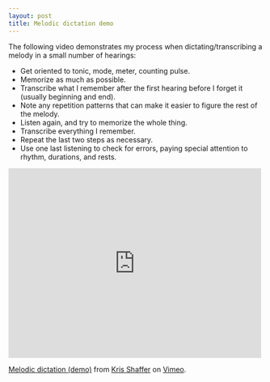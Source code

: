 ```yaml
---
layout: post
title: Melodic dictation demo
---
```


The following video demonstrates my process when dictating/transcribing a melody in a small number of hearings:

- Get oriented to tonic, mode, meter, counting pulse.
- Memorize as much as possible.
- Transcribe what I remember after the first hearing before I forget it (usually beginning and end).
- Note any repetition patterns that can make it easier to figure the rest of the melody.
- Listen again, and try to memorize the whole thing.
- Transcribe everything I remember.
- Repeat the last two steps as necessary.
- Use one last listening to check for errors, paying special attention to rhythm, durations, and rests.

<iframe src="http://player.vimeo.com/video/61037478" width="500" height="375" frameborder="0" webkitAllowFullScreen mozallowfullscreen allowFullScreen></iframe>

<p><a href="http://vimeo.com/61037478">Melodic dictation (demo)</a> from <a href="http://vimeo.com/user11692346">Kris Shaffer</a> on <a href="http://vimeo.com">Vimeo</a>.</p>
